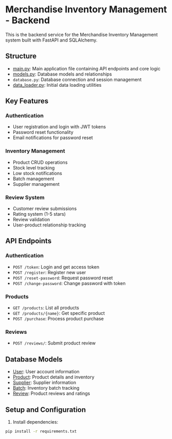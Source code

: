 # Merchandise Inventory Management - Backend

This is the backend service for the Merchandise Inventory Management system built with FastAPI and SQLAlchemy.

## Structure

- [main.py](cci:7://file:///c:/Users/ravul/Documents/GitHub/MerchendiseInventoryManagement/Backend/main.py:0:0-0:0): Main application file containing API endpoints and core logic
- [models.py](cci:7://file:///c:/Users/ravul/Documents/GitHub/MerchendiseInventoryManagement/Backend/models.py:0:0-0:0): Database models and relationships
- `database.py`: Database connection and session management
- [data_loader.py](cci:7://file:///c:/Users/ravul/Documents/GitHub/MerchendiseInventoryManagement/Backend/data_loader.py:0:0-0:0): Initial data loading utilities

## Key Features

### Authentication
- User registration and login with JWT tokens
- Password reset functionality
- Email notifications for password reset

### Inventory Management
- Product CRUD operations
- Stock level tracking
- Low stock notifications
- Batch management
- Supplier management

### Review System
- Customer review submissions
- Rating system (1-5 stars)
- Review validation
- User-product relationship tracking

## API Endpoints

### Authentication
- `POST /token`: Login and get access token
- `POST /register`: Register new user
- `POST /reset-password`: Request password reset
- `POST /change-password`: Change password with token

### Products
- `GET /products`: List all products
- `GET /products/{name}`: Get specific product
- `POST /purchase`: Process product purchase

### Reviews
- `POST /reviews/`: Submit product review

## Database Models

- [User](cci:2://file:///c:/Users/ravul/Documents/GitHub/MerchendiseInventoryManagement/Backend/main.py:59:0-62:26): User account information
- [Product](cci:2://file:///c:/Users/ravul/Documents/GitHub/MerchendiseInventoryManagement/Backend/models.py:16:0-37:62): Product details and inventory
- [Supplier](cci:2://file:///c:/Users/ravul/Documents/GitHub/MerchendiseInventoryManagement/Backend/models.py:39:0-52:65): Supplier information
- [Batch](cci:2://file:///c:/Users/ravul/Documents/GitHub/MerchendiseInventoryManagement/Backend/models.py:54:0-68:63): Inventory batch tracking
- [Review](cci:2://file:///c:/Users/ravul/Documents/GitHub/MerchendiseInventoryManagement/Backend/models.py:70:0-83:57): Product reviews and ratings

## Setup and Configuration

1. Install dependencies:
```bash
pip install -r requirements.txt
